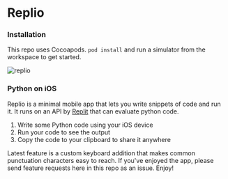 # Replio

### Installation
This repo uses Cocoapods. `pod install` and run a simulator from the workspace to get started.

![replio](https://user-images.githubusercontent.com/6355623/153094047-fd045e8b-5ec2-4270-80cb-b03a2858dddb.gif)

### Python on iOS
Replio is a minimal mobile app that lets you write snippets of code and run it. It runs on an API by [Replit](https://replit.com/) that can evaluate python code. 

1. Write some Python code using your iOS device
2. Run your code to see the output
3. Copy the code to your clipboard to share it anywhere

Latest feature is a custom keyboard addition that makes common punctuation characters easy to reach. If you've enjoyed the app, please send feature requests here in this repo as an issue. Enjoy!
